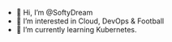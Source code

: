 - 👋 Hi, I’m @SoftyDream
- 👀 I’m interested in Cloud, DevOps & Football
- 🌱 I’m currently learning Kubernetes.

<!---
SoftyDream/SoftyDream is a ✨ special ✨ repository because its `README.md` (this file) appears on your GitHub profile.
You can click the Preview link to take a look at your changes.
--->
